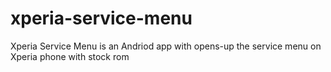 # xperia-service-menu
Xperia Service Menu is an Andriod app with opens-up the service menu on  Xperia phone with stock rom
